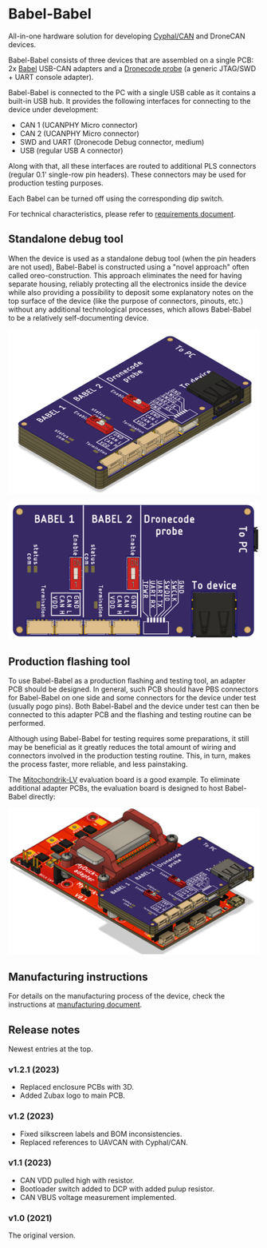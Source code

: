 # Babel-Babel

All-in-one hardware solution for developing [Cyphal/CAN](https://opencyphal.org) and DroneCAN devices.

Babel-Babel consists of three devices that are assembled on a single PCB:
2x [Babel](https://zubax.com/babel) USB-CAN adapters and a
[Dronecode probe](https://shop.zubax.com/collections/development-tools/products/dronecode-probe-v2-2-jtag-swd-adapter-usb-uart-adapter-with-dcd-m-cable)
(a generic JTAG/SWD + UART console adapter).

Babel-Babel is connected to the PC with a single USB cable as it contains a built-in USB hub.
It provides the following interfaces for connecting to the device under development:

- CAN 1 (UCANPHY Micro connector)
- CAN 2 (UCANPHY Micro connector)
- SWD and UART (Dronecode Debug connector, medium)
- USB (regular USB A connector)

Along with that, all these interfaces are routed to additional PLS connectors (regular 0.1' single-row pin headers).
These connectors may be used for production testing purposes.

Each Babel can be turned off using the corresponding dip switch.

For technical characteristics, please refer to [requirements document](/docs/requirements.md).

## Standalone debug tool

When the device is used as a standalone debug tool (when the pin headers are not used),
Babel-Babel is constructed using a "novel approach" often called oreo-construction.
This approach eliminates the need for having separate housing,
reliably protecting all the electronics inside the device
while also providing a possibility to deposit some explanatory notes on the top surface of the device
(like the purpose of connectors, pinouts, etc.) without any additional technological processes,
which allows Babel-Babel to be a relatively self-documenting device.

![](docs/figures/General_view.png)

![](docs/figures/Pinout.png)

## Production flashing tool

To use Babel-Babel as a production flashing and testing tool, an adapter PCB should be designed.
In general, such PCB should have PBS connectors for Babel-Babel on one side and some connectors
for the device under test (usually pogo pins).
Both Babel-Babel and the device under test can then be connected to this adapter PCB and
the flashing and testing routine can be performed.

Although using Babel-Babel for testing requires some preparations,
it still may be beneficial as it greatly reduces the total amount of
wiring and connectors involved in the production testing routine.
This, in turn, makes the process faster, more reliable, and less painstaking.

The [Mitochondrik-LV](https://zubax.com/mitochondrik-lv) evaluation board is a good example.
To eliminate additional adapter PCBs, the evaluation board is designed to host Babel-Babel directly:

![](docs/figures/mitochondrik-lv-evaluation-board.png)

## Manufacturing instructions

For details on the manufacturing process of the device, check the
instructions at [manufacturing document](/docs/manufacturing.md).

## Release notes

Newest entries at the top.

### v1.2.1 (2023)

* Replaced enclosure PCBs with 3D.
* Added Zubax logo to main PCB.

### v1.2 (2023)

* Fixed silkscreen labels and BOM inconsistencies.
* Replaced references to UAVCAN with Cyphal/CAN.

### v1.1 (2023)

* CAN VDD pulled high with resistor.
* Bootloader switch added to DCP with added pulup resistor.
* CAN VBUS voltage measurement implemented.

### v1.0 (2021)

The original version.
